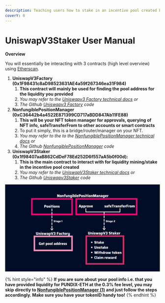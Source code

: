 ```yaml
---
description: Teaching users how to stake in an incentive pool created by Pundi X
coverY: 0
---
```


# UniswapV3Staker User Manual

**Overview**

You will essentially be interacting with 3 contracts (high level overview) using [Etherscan](https://etherscan.io).

1. **UniswapV3Factory (0x1F98431c8aD98523631AE4a59f267346ea31F984)**
   1. **This contract will mainly be used for finding the pool address for the liquidity you provided**
   2. _You may refer to the _[_Uniswapv3 Factory technical docs_](https://docs.uniswap.org/protocol/reference/core/UniswapV3Factory)_ or_
   3. _The Github _[_Uniswapv3 Factory_](https://github.com/Uniswap/v3-core/blob/v1.0.0/contracts/UniswapV3Factory.sol)_ code_
2. **NonfungiblePositionManager (0xC36442b4a4522E871399CD717aBDD847Ab11FE88)**
   1. **This will be your NFT token manager for approvals, querying of NFT info, safeTransferFrom to other accounts or smart contracts**
   2. To put it simply, this is a bridge/router/manager on your NFT.
   3. _You may refer to the to the _[_NonfungiblePositionManager technical docs_](https://docs.uniswap.org/sdk/reference/classes/NonfungiblePositionManager)_ or_
   4. _The Github _[_NonfungiblePositionManager_](https://github.com/Uniswap/v3-periphery/blob/main/contracts/NonfungiblePositionManager.sol)_ code_
3. **UniswapV3Staker (0x1f98407aaB862CdDeF78Ed252D6f557aA5b0f00d):**
   1. **This is the main contract to interact with for liquidity mining/stake in the incentive pool created**
   2. _You may refer to the _[_UniswapV3Staker technical docs_](https://docs.uniswap.org/protocol/reference/periphery/staker/UniswapV3Staker)_ or_
   3. _The Github _[_Uniswapv3Staker_](https://github.com/Uniswap/v3-staker)_ code_

![High level overview of the flow of interaction with the contracts](<.gitbook/assets/Overview Chart.PNG>)

{% hint style="info" %}
**If you are sure about your pool info i.e. that you have provided liquidity for PUNDIX-ETH at the 0.3% fee level, you may skip directly to **[**NonfungiblePositionManager (1)**](step-by-step-guide/nonfungiblepositionmanager-1.md)** and just follow the steps accordingly. Make sure you have your tokenID handy too!**
{% endhint %}
